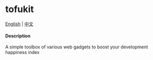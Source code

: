 # tofukit

[English](README.en.md) | [中文](README.md)

#### Description

A simple toolbox of various web gadgets to boost your development happiness index
